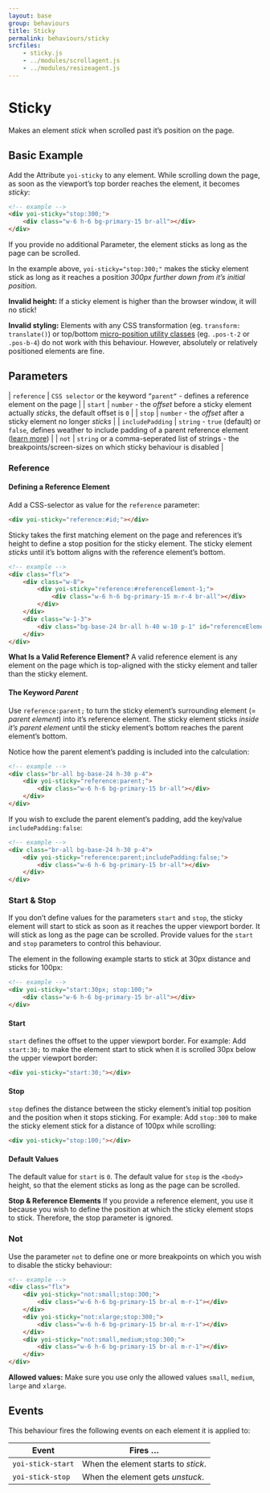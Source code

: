 ```yaml
---
layout: base
group: behaviours
title: Sticky
permalink: behaviours/sticky
srcfiles:
    - sticky.js
    - ../modules/scrollagent.js
    - ../modules/resizeagent.js
---
```


# Sticky

<p class="intro">Makes an element <i>stick</i> when scrolled past it’s position on the page.</p>

## Basic Example

Add the Attribute `yoi-sticky` to any element. While scrolling down the page, as soon as the viewport’s top border reaches the element, it becomes *sticky*:

```html
<!-- example -->
<div yoi-sticky="stop:300;">
    <div class="w-6 h-6 bg-primary-15 br-all"></div>
</div>
```

<p class="hint hint--primary">If you provide no additional Parameter, the element sticks as long as the page can be scrolled.</p>

In the example above, `yoi-sticky="stop:300;"` makes the sticky element stick as long as it reaches a position *300px further down from it’s initial position*.

<p class="hint hint--negative"><b>Invalid height:</b> If a sticky element is higher than the browser window, it will no stick!</p>

<p class="hint hint--negative"><b>Invalid styling:</b> Elements with any CSS transformation (eg. <code>transform: translate()</code>) or top/bottom <a href="{{ site.github.url }}/utilities/layout.html#micro-positioning">micro-position utility classes</a> (eg. <code>.pos-t-2</code> or <code>.pos-b-4</code>) do not work with this behaviour. However, absolutely or relatively positioned elements are fine.</p>

## Parameters

| `reference`      | `CSS selector` or the keyword `”parent“` - defines a reference element on the page                                                           |
| `start`          | `number` - the *offset* before a sticky element actually *sticks*, the default offset is `0`                                                 |
| `stop`           | `number` - the *offset* after a sticky element no longer *sticks*                                                                            |
| `includePadding` | `string` - `true` (default) or `false`, defines weather to include padding of a parent reference element ([learn more](behaviours/sticky.html#the-keyword-parent)) |
| `not`            | `string` or a comma-seperated list of strings - the breakpoints/screen-sizes on which sticky behaviour is disabled                           |

### Reference

#### Defining a Reference Element

Add a CSS-selector as value for the `reference` parameter:

```html
<div yoi-sticky="reference:#id;"></div>
```

Sticky takes the first matching element on the page and references it’s height to define a stop position for the sticky element. The sticky element *sticks* until it’s bottom aligns with the reference element’s bottom.

```html
<!-- example -->
<div class="flx">
    <div class="w-8">
        <div yoi-sticky="reference:#referenceElement-1;">
            <div class="w-6 h-6 bg-primary-15 m-r-4 br-all"></div>
        </div>
    </div>
    <div class="w-1-3">
        <div class="bg-base-24 br-all h-40 w-10 p-1" id="referenceElement-1"></div>
    </div>
</div>
```

<p class="hint hint--primary"><b>What Is a Valid Reference Element?</b> A valid reference element is any element on the page which is top-aligned with the sticky element and taller than the sticky element.</p>

#### The Keyword *Parent*

Use `reference:parent;` to turn the sticky element’s surrounding element (= *parent element*) into it’s reference element. The sticky element sticks *inside it’s parent element* until the sticky element’s bottom reaches the parent element’s bottom.

Notice how the parent element’s padding is included into the calculation:

```html
<!-- example -->
<div class="br-all bg-base-24 h-30 p-4">
    <div yoi-sticky="reference:parent;">
        <div class="w-6 h-6 bg-primary-15 br-all"></div>
    </div>
</div>
```

If you wish to exclude the parent element’s padding, add the key/value `includePadding:false`:

```html
<!-- example -->
<div class="br-all bg-base-24 h-30 p-4">
    <div yoi-sticky="reference:parent;includePadding:false;">
        <div class="w-6 h-6 bg-primary-15 br-all"></div>
    </div>
</div>
```

### Start & Stop

If you don’t define values for the parameters `start` and `stop`, the sticky element will start to stick as soon as it reaches the upper viewport border. It will stick as long as the page can be scrolled. Provide values for the `start` and `stop` parameters to control this behaviour.

The element in the following example starts to stick at 30px distance and sticks for 100px:

```html
<!-- example -->
<div yoi-sticky="start:30px; stop:100;">
    <div class="w-6 h-6 bg-primary-15 br-all"></div>
</div>
```

#### Start

`start` defines the offset to the upper viewport border. For example: Add `start:30;` to make the element start to stick when it is scrolled 30px below the upper viewport border:

```html
<div yoi-sticky="start:30;"></div>
```

#### Stop

`stop` defines the distance between the sticky element’s initial top position and the position when it stops sticking. For example: Add `stop:300` to make the sticky element stick for a distance of 100px while scrolling:

```html
<div yoi-sticky="stop:100;"></div>
```

#### Default Values

The default value for `start` is `0`. The default value for `stop` is the `<body>` height, so that the element sticks as long as the page can be scrolled.

<p class="hint hint--primary"><b>Stop & Reference Elements</b> If you provide a reference element, you use it because you wish to define the position at which the sticky element stops to stick. Therefore, the stop parameter is ignored.</p>

### Not

Use the parameter `not` to define one or more breakpoints on which you wish to disable the sticky behaviour:

```html
<!-- example -->
<div class="flx">
    <div yoi-sticky="not:small;stop:300;">
        <div class="w-6 h-6 bg-primary-15 br-al m-r-1"></div>
    </div>
    <div yoi-sticky="not:xlarge;stop:300;">
        <div class="w-6 h-6 bg-primary-15 br-al m-r-1"></div>
    </div>
    <div yoi-sticky="not:small,medium;stop:300;">
        <div class="w-6 h-6 bg-primary-15 br-al m-r-1"></div>
    </div>
</div>
```

<p class="hint hint--primary"><b>Allowed values:</b> Make sure you use only the allowed values <code>small</code>, <code>medium</code>, <code>large</code> and <code>xlarge</code>.</p>

## Events

This behaviour fires the following events on each element it is applied to:

| Event             | Fires …                                   |
| ----------------- | ----------------------------------------- |
| `yoi-stick-start` | When the element starts to *stick*.       |
| `yoi-stick-stop`  | When the element gets *unstuck*.          |
